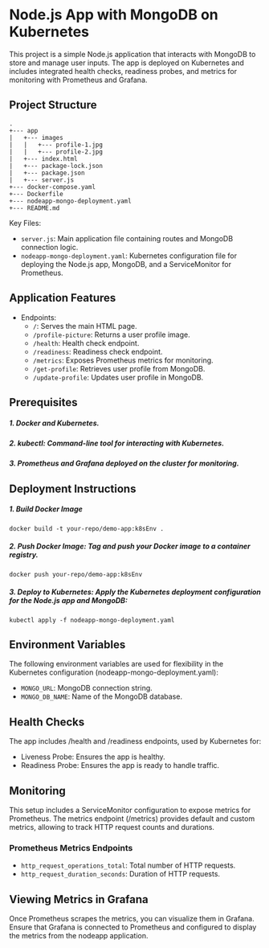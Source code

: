 # Node.js App with MongoDB on Kubernetes

This project is a simple Node.js application that interacts with MongoDB to store and manage user inputs. The app is deployed on Kubernetes and includes integrated health checks, readiness probes, and metrics for monitoring with Prometheus and Grafana.

## Project Structure

```plaintext
.
+--- app
|   +--- images
|   |   +--- profile-1.jpg
|   |   +--- profile-2.jpg
|   +--- index.html
|   +--- package-lock.json
|   +--- package.json
|   +--- server.js
+--- docker-compose.yaml
+--- Dockerfile
+--- nodeapp-mongo-deployment.yaml
+--- README.md
```
Key Files:
* `server.js`: Main application file containing routes and MongoDB connection logic.
* `nodeapp-mongo-deployment.yaml`: Kubernetes configuration file for deploying the Node.js app, MongoDB, and a ServiceMonitor for Prometheus.

## Application Features
* Endpoints:
    * `/`: Serves the main HTML page.
    * `/profile-picture`: Returns a user profile image.
    * `/health`: Health check endpoint.
    * `/readiness`: Readiness check endpoint.
    * `/metrics`: Exposes Prometheus metrics for monitoring.
    * `/get-profile`: Retrieves user profile from MongoDB.
    * `/update-profile`: Updates user profile in MongoDB.
    
## Prerequisites
##### 1. Docker and Kubernetes.
##### 2. kubectl: Command-line tool for interacting with Kubernetes.
##### 3. Prometheus and Grafana deployed on the cluster for monitoring.
## Deployment Instructions
##### 1. Build Docker Image
    docker build -t your-repo/demo-app:k8sEnv .
##### 2. Push Docker Image: Tag and push your Docker image to a container registry.
    docker push your-repo/demo-app:k8sEnv
##### 3. Deploy to Kubernetes: Apply the Kubernetes deployment configuration for the Node.js app and MongoDB:
    kubectl apply -f nodeapp-mongo-deployment.yaml

## Environment Variables
The following environment variables are used for flexibility in the Kubernetes configuration (nodeapp-mongo-deployment.yaml):
* `MONGO_URL`: MongoDB connection string.
* `MONGO_DB_NAME`: Name of the MongoDB database.
## Health Checks
The app includes /health and /readiness endpoints, used by Kubernetes for:

* Liveness Probe: Ensures the app is healthy.
* Readiness Probe: Ensures the app is ready to handle traffic.

## Monitoring
This setup includes a ServiceMonitor configuration to expose metrics for Prometheus. The metrics endpoint (/metrics) provides default and custom metrics, allowing to track HTTP request counts and durations.
### Prometheus Metrics Endpoints
* `http_request_operations_total`: Total number of HTTP requests.
* `http_request_duration_seconds`: Duration of HTTP requests.

## Viewing Metrics in Grafana
Once Prometheus scrapes the metrics, you can visualize them in Grafana. Ensure that Grafana is connected to Prometheus and configured to display the metrics from the nodeapp application.
